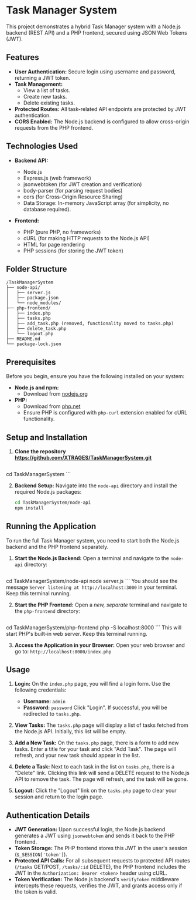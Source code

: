 # Task Manager System

This project demonstrates a hybrid Task Manager system with a Node.js backend (REST API) and a PHP frontend, secured using JSON Web Tokens (JWT).

## Features

*   **User Authentication:** Secure login using username and password, returning a JWT token.
*   **Task Management:**
    *   View a list of tasks.
    *   Create new tasks.
    *   Delete existing tasks.
*   **Protected Routes:** All task-related API endpoints are protected by JWT authentication.
*   **CORS Enabled:** The Node.js backend is configured to allow cross-origin requests from the PHP frontend.

## Technologies Used

*   **Backend API:**
    *   Node.js
    *   Express.js (web framework)
    *   jsonwebtoken (for JWT creation and verification)
    *   body-parser (for parsing request bodies)
    *   cors (for Cross-Origin Resource Sharing)
    *   Data Storage: In-memory JavaScript array (for simplicity, no database required).

*   **Frontend:**
    *   PHP (pure PHP, no frameworks)
    *   cURL (for making HTTP requests to the Node.js API)
    *   HTML for page rendering
    *   PHP sessions (for storing the JWT token)

## Folder Structure

```
/TaskManagerSystem
├── node-api/
│   ├── server.js
│   ├── package.json
│   └── node_modules/
├── php-frontend/
│   ├── index.php
│   ├── tasks.php
│   ├── add_task.php (removed, functionality moved to tasks.php)
│   ├── delete_task.php
│   └── logout.php
├── README.md
└── package-lock.json
```

## Prerequisites

Before you begin, ensure you have the following installed on your system:

*   **Node.js and npm:**
    *   Download from [nodejs.org](https://nodejs.org/)
*   **PHP:**
    *   Download from [php.net](https://www.php.net/downloads.php)
    *   Ensure PHP is configured with `php-curl` extension enabled for cURL functionality.

## Setup and Installation

1.  **Clone the repository https://github.com/XTRAGES/TaskManagerSystem.git**
    ```bash
cd TaskManagerSystem
    ```

2.  **Backend Setup:**
    Navigate into the `node-api` directory and install the required Node.js packages:
    ```bash
    cd TaskManagerSystem/node-api
    npm install
    ```

## Running the Application

To run the full Task Manager system, you need to start both the Node.js backend and the PHP frontend separately.

1.  **Start the Node.js Backend:**
    Open a terminal and navigate to the `node-api` directory:
    ```bash
cd TaskManagerSystem/node-api
    node server.js
    ```
    You should see the message `Server listening at http://localhost:3000` in your terminal. Keep this terminal running.

2.  **Start the PHP Frontend:**
    Open a *new, separate* terminal and navigate to the `php-frontend` directory:
    ```bash
cd TaskManagerSystem/php-frontend
    php -S localhost:8000
    ```
    This will start PHP's built-in web server. Keep this terminal running.

3.  **Access the Application in your Browser:**
    Open your web browser and go to:
    `http://localhost:8000/index.php`

## Usage

1.  **Login:**
    On the `index.php` page, you will find a login form. Use the following credentials:
    *   **Username:** `admin`
    *   **Password:** `password`
    Click "Login". If successful, you will be redirected to `tasks.php`.

2.  **View Tasks:**
    The `tasks.php` page will display a list of tasks fetched from the Node.js API. Initially, this list will be empty.

3.  **Add a New Task:**
    On the `tasks.php` page, there is a form to add new tasks. Enter a title for your task and click "Add Task". The page will refresh, and your new task should appear in the list.

4.  **Delete a Task:**
    Next to each task in the list on `tasks.php`, there is a "Delete" link. Clicking this link will send a DELETE request to the Node.js API to remove the task. The page will refresh, and the task will be gone.

5.  **Logout:**
    Click the "Logout" link on the `tasks.php` page to clear your session and return to the login page.

## Authentication Details

*   **JWT Generation:** Upon successful login, the Node.js backend generates a JWT using `jsonwebtoken` and sends it back to the PHP frontend.
*   **Token Storage:** The PHP frontend stores this JWT in the user's session (`$_SESSION['token']`).
*   **Protected API Calls:** For all subsequent requests to protected API routes (`/tasks` GET/POST, `/tasks/:id` DELETE), the PHP frontend includes the JWT in the `Authorization: Bearer <token>` header using cURL.
*   **Token Verification:** The Node.js backend's `verifyToken` middleware intercepts these requests, verifies the JWT, and grants access only if the token is valid.
